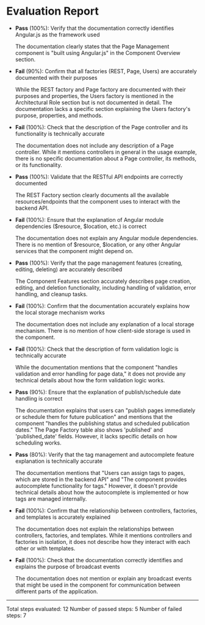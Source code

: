 # Evaluation Report

- **Pass** (100%): Verify that the documentation correctly identifies Angular.js as the framework used
    
    The documentation clearly states that the Page Management component is "built using Angular.js" in the Component Overview section.

- **Fail** (90%): Confirm that all factories (REST, Page, Users) are accurately documented with their purposes
    
    While the REST factory and Page factory are documented with their purposes and properties, the Users factory is mentioned in the Architectural Role section but is not documented in detail. The documentation lacks a specific section explaining the Users factory's purpose, properties, and methods.

- **Fail** (100%): Check that the description of the Page controller and its functionality is technically accurate
    
    The documentation does not include any description of a Page controller. While it mentions controllers in general in the usage example, there is no specific documentation about a Page controller, its methods, or its functionality.

- **Pass** (100%): Validate that the RESTful API endpoints are correctly documented
    
    The REST Factory section clearly documents all the available resources/endpoints that the component uses to interact with the backend API.

- **Fail** (100%): Ensure that the explanation of Angular module dependencies ($resource, $location, etc.) is correct
    
    The documentation does not explain any Angular module dependencies. There is no mention of $resource, $location, or any other Angular services that the component might depend on.

- **Pass** (100%): Verify that the page management features (creating, editing, deleting) are accurately described
    
    The Component Features section accurately describes page creation, editing, and deletion functionality, including handling of validation, error handling, and cleanup tasks.

- **Fail** (100%): Confirm that the documentation accurately explains how the local storage mechanism works
    
    The documentation does not include any explanation of a local storage mechanism. There is no mention of how client-side storage is used in the component.

- **Fail** (100%): Check that the description of form validation logic is technically accurate
    
    While the documentation mentions that the component "handles validation and error handling for page data," it does not provide any technical details about how the form validation logic works.

- **Pass** (90%): Ensure that the explanation of publish/schedule date handling is correct
    
    The documentation explains that users can "publish pages immediately or schedule them for future publication" and mentions that the component "handles the publishing status and scheduled publication dates." The Page Factory table also shows 'published' and 'published_date' fields. However, it lacks specific details on how scheduling works.

- **Pass** (80%): Verify that the tag management and autocomplete feature explanation is technically accurate
    
    The documentation mentions that "Users can assign tags to pages, which are stored in the backend API" and "The component provides autocomplete functionality for tags." However, it doesn't provide technical details about how the autocomplete is implemented or how tags are managed internally.

- **Fail** (100%): Confirm that the relationship between controllers, factories, and templates is accurately explained
    
    The documentation does not explain the relationships between controllers, factories, and templates. While it mentions controllers and factories in isolation, it does not describe how they interact with each other or with templates.

- **Fail** (100%): Check that the documentation correctly identifies and explains the purpose of broadcast events
    
    The documentation does not mention or explain any broadcast events that might be used in the component for communication between different parts of the application.

---

Total steps evaluated: 12
Number of passed steps: 5
Number of failed steps: 7